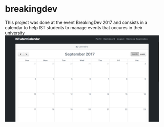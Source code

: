 # breakingdev

This project was done at the event BreakingDev 2017 and consists in a calendar to help IST students to manage events that occures in their university
![Screenshot](img/index.png)
